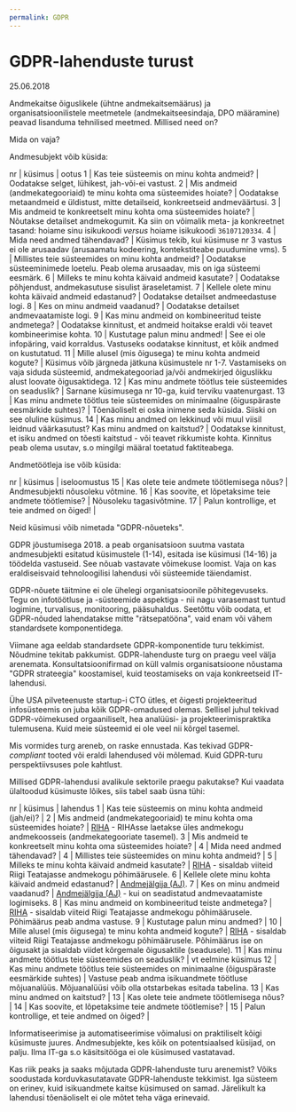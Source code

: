 ```yaml
---
permalink: GDPR
---
```


# GDPR-lahenduste turust

25.06.2018

Andmekaitse õiguslikele (ühtne andmekaitsemäärus) ja organisatsioonilistele meetmetele (andmekaitseesindaja, DPO määramine) peavad lisanduma tehnilised meetmed. Millised need on? 

Mida on vaja?

Andmesubjekt võib küsida:

nr | küsimus | ootus
1  | Kas teie süsteemis on minu kohta andmeid? | Oodatakse selget, lühikest, jah-või-ei vastust.
2  | Mis andmeid (andmekategooriaid) te minu kohta oma süsteemides hoiate? | Oodatakse metaandmeid e üldistust, mitte detailseid, konkreetseid andmeväärtusi.
3  | Mis andmeid te konkreetselt minu kohta oma süsteemides hoiate? | Nõutakse detailset andmekogumit. Ka siin on võimalik meta- ja konkreetnet tasand: hoiame sinu isikukoodi _versus_ hoiame isikukoodi `36107120334`.
4  | Mida need andmed tähendavad? | Küsimus tekib, kui küsimuse nr 3 vastus ei ole arusaadav (arusaamatu kodeering, kontekstiteabe puudumine vms).
5  | Millistes teie süsteemides on minu kohta andmeid? | Oodatakse süsteeminimede loetelu. Peab olema arusaadav, mis on iga süsteemi eesmärk.
6  | Milleks te minu kohta käivaid andmeid kasutate? | Oodatakse põhjendust, andmekasutuse sisulist äraseletamist.
7  | Kellele olete minu kohta käivaid andmeid edastanud? | Oodatakse detailset andmeedastuse logi.
8  | Kes on minu andmeid vaadanud? | Oodatakse detailset andmevaatamiste logi.
9  | Kas minu andmeid on kombineeritud teiste andmetega? | Oodatakse kinnitust, et andmeid hoitakse eraldi või teavet kombineerimise kohta.
10  | Kustutage palun minu andmed! | See ei ole infopäring, vaid korraldus. Vastuseks oodatakse kinnitust, et kõik andmed on kustutatud. 
11 | Mille alusel (mis õigusega) te minu kohta andmeid kogute? | Küsimus võib järgneda jätkuna küsimustele nr 1-7. Vastamiseks on vaja siduda süsteemid, andmekategooriad ja/või andmekirjed õiguslikku alust loovate õigusaktidega.
12 | Kas minu andmete töötlus teie süsteemides on seaduslik? | Sarnane küsimusega nr 10-ga, kuid terviku vaatenurgast.
13 | Kas minu andmete töötlus teie süsteemides on minimaalne (õiguspäraste eesmärkide suhtes)? | Tõenäoliselt ei oska inimene seda küsida. Siiski on see oluline küsimus.
14 | Kas minu andmed on lekkinud või muul viisil leidnud väärkasutust? Kas minu andmed on kaitstud?  | Oodatakse kinnitust, et isiku andmed on tõesti kaitstud - või teavet rikkumiste kohta. Kinnitus peab olema usutav, s.o mingilgi määral toetatud faktiteabega.

Andmetöötleja ise võib küsida:

nr | küsimus | iseloomustus
15 | Kas olete teie andmete töötlemisega nõus? | Andmesubjekti nõusoleku võtmine.
16 | Kas soovite, et lõpetaksime teie andmete töötlemise? | Nõusoleku tagasivõtmine.
17 | Palun kontrollige, et teie andmed on õiged! | 

Neid küsimusi võib nimetada "GDPR-nõueteks".

GDPR jõustumisega 2018. a peab organisatsioon suutma vastata andmesubjekti esitatud küsimustele (1-14), esitada ise küsimusi (14-16) ja töödelda vastuseid. See nõuab vastavate võimekuse loomist. Vaja on kas eraldiseisvaid tehnoloogilisi lahendusi või süsteemide täiendamist.

GDPR-nõuete täitmine ei ole ühelegi organisatsioonile põhitegevuseks. Tegu on infotöötluse ja -süsteemide aspektiga - nii nagu varasemast tuntud logimine, turvalisus, monitooring, pääsuhaldus. Seetõttu võib oodata, et GDPR-nõuded lahendatakse mitte "rätsepatööna", vaid enam või vähem standardsete komponentidega.

Viimane aga eeldab standardsete GDPR-komponentide turu tekkimist. Nõudmine tekitab pakkumist. GDPR-lahenduste turg on praegu veel välja arenemata. Konsultatsioonifirmad on küll valmis organisatsioone nõustama "GDPR strateegia" koostamisel, kuid teostamiseks on vaja konkreetseid IT-lahendusi. 

Ühe USA pilveteenuste startup-i CTO ütles, et õigesti projekteeritud infosüsteemis on juba kõik GDPR-omadused olemas. Sellisel juhul tekivad GDPR-võimekused orgaaniliselt, hea analüüsi- ja projekteerimispraktika tulemusena. Kuid meie süsteemid ei ole veel nii kõrgel tasemel.

Mis vormides turg areneb, on raske ennustada. Kas tekivad GDPR-_compliant_ tooted või eraldi lahendused või mõlemad. Kuid GDPR-turu perspektiivsuses pole kahtlust. 

Millised GDPR-lahendusi avalikule sektorile praegu pakutakse? Kui vaadata ülaltoodud küsimuste lõikes, siis tabel saab üsna tühi:

nr | küsimus | lahendus
1  | Kas teie süsteemis on minu kohta andmeid (jah/ei)? | 
2  | Mis andmeid (andmekategooriaid) te minu kohta oma süsteemides hoiate? | [RIHA](http://www.riha.ee/) - RIHAsse laetakse üles andmekogu andmekoosseis (andmekategooriate tasemel).
3  | Mis andmeid te konkreetselt minu kohta oma süsteemides hoiate? | 
4  | Mida need andmed tähendavad? | 
4  | Millistes teie süsteemides on minu kohta andmeid? | 
5  | Milleks te minu kohta käivaid andmeid kasutate? | [RIHA](http://www.riha.ee/) - sisaldab viiteid Riigi Teatajasse andmekogu põhimäärusele.
6  | Kellele olete minu kohta käivaid andmeid edastanud? | [Andmejälgija (AJ)](https://github.com/e-gov/AJ).
7  | Kes on minu andmeid vaadanud? | [Andmejälgija (AJ)](https://github.com/e-gov/AJ) - kui on seadistatud andmevaatamiste logimiseks.
8  | Kas minu andmeid on kombineeritud teiste andmetega? | [RIHA](http://www.riha.ee/) - sisaldab viiteid Riigi Teatajasse andmekogu põhimäärusele. Põhimäärus peab andma vastuse.
9  | Kustutage palun minu andmed? | 
10 | Mille alusel (mis õigusega) te minu kohta andmeid kogute? | [RIHA](http://www.riha.ee/) - sisaldab viiteid Riigi Teatajasse andmekogu põhimäärusele. Põhimäärus ise on õigusakt ja sisaldab viidet kõrgemale õigusaktile (seadusele).
11 | Kas minu andmete töötlus teie süsteemides on seaduslik? | vt eelmine küsimus
12 | Kas minu andmete töötlus teie süsteemides on minimaalne (õiguspäraste eesmärkide suhtes) | Vastuse peab andma isikuandmete töötluse mõjuanalüüs. Mõjuanalüüsi võib olla otstarbekas esitada tabelina.
13 | Kas minu andmed on kaitstud? | 
13 | Kas olete teie andmete töötlemisega nõus? | 
14 | Kas soovite, et lõpetaksime teie andmete töötlemise? | 
15 | Palun kontrollige, et teie andmed on õiged? | 

Informatiseerimise ja automatiseerimise võimalusi on praktiliselt kõigi küsimuste juures. Andmesubjekte, kes kõik on potentsiaalsed küsijad, on palju. Ilma IT-ga s.o käsitsitööga ei ole  küsimused vastatavad.

Kas riik peaks ja saaks mõjutada GDPR-lahenduste turu arenemist? Võiks soodustada korduvkasutatavate GDPR-lahenduste tekkimist. Iga süsteem on erinev, kuid isikuandmete kaitse küsimused on samad. Järelikult ka lahendusi tõenäoliselt ei ole mõtet teha väga erinevaid.






